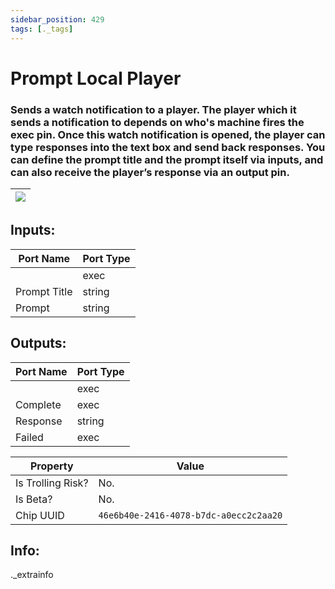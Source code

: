 ```yaml
---
sidebar_position: 429
tags: [._tags]
---
```


# Prompt Local Player


### Sends a watch notification to a player. The player which it sends a notification to depends on who's machine fires the exec pin. Once this watch notification is opened, the player can type responses into the text box and send back responses. You can define the prompt title and the prompt itself via inputs, and can also receive the player’s response via an output pin.

| ![](https://images-ext-2.discordapp.net/external/MPmIaQzlEPmgGWlgi-WxBBXt0Bjv_zWPkg1y1f_sy3s/https/www.recroomcircuits.com/image/circuit/absolute-value?width=206&height=108) |
|-----|

## Inputs:
| Port Name | Port Type |
|-----------|-----------|
|  | exec |
| Prompt Title | string |
| Prompt | string |

## Outputs:
| Port Name | Port Type |
|-----------|-----------|
|  | exec |
| Complete | exec |
| Response | string |
| Failed | exec | 

| Property  | Value |
|-------------------|-----------|
| Is Trolling Risk? | No. |
| Is Beta? | No. |
| Chip UUID | `46e6b40e-2416-4078-b7dc-a0ecc2c2aa20` |

## Info:
._extrainfo